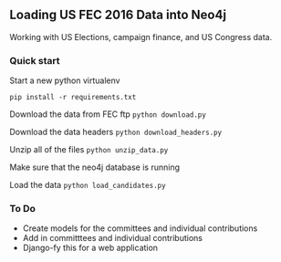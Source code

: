 ## Loading US FEC 2016 Data into Neo4j

Working with US Elections, campaign finance, and US Congress data.

### Quick start

Start a new python virtualenv

`pip install -r requirements.txt`

Download the data from FEC ftp
`python download.py`

Download the data headers
`python download_headers.py`

Unzip all of the files
`python unzip_data.py`

Make sure that the neo4j database is running

Load the data
`python load_candidates.py`

### To Do
- Create models for the committees and individual contributions
- Add in committtees and individual contributions
- Django-fy this for a web application
